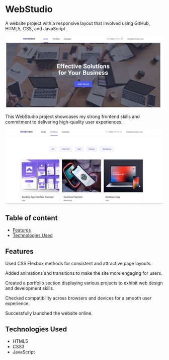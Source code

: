 # WebStudio

A website project with a responsive layout that involved using GitHub, HTML5, CSS, and JavaScript.

<img alt="Screenshot-1" src="./assets/screenshot-1.jpg">

This WebStudio project showcases my strong frontend skills and commitment to delivering high-quality
user experiences.

<img alt="Screenshot-2" src="./assets/screenshot-2.jpg">

## Table of content

- [Features](#features)
- [Technologies Used](#technologies-used)

## Features

Used CSS Flexbox methods for consistent and attractive page layouts.

Added animations and transitions to make the site more engaging for users.

Created a portfolio section displaying various projects to exhibit web design and development
skills.

Checked compatibility across browsers and devices for a smooth user experience.

Successfully launched the website online.

## Technologies Used

- HTML5
- CSS3
- JavaScript
